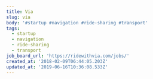 ```yaml
---
title: Via
slug: via
body: '#startup #navigation #ride-sharing #transport'
tags:
  - startup
  - navigation
  - ride-sharing
  - transport
job_board_url: 'https://ridewithvia.com/jobs/'
created_at: '2018-02-09T06:44:05.203Z'
updated_at: '2019-06-16T10:36:08.533Z'
---
```


